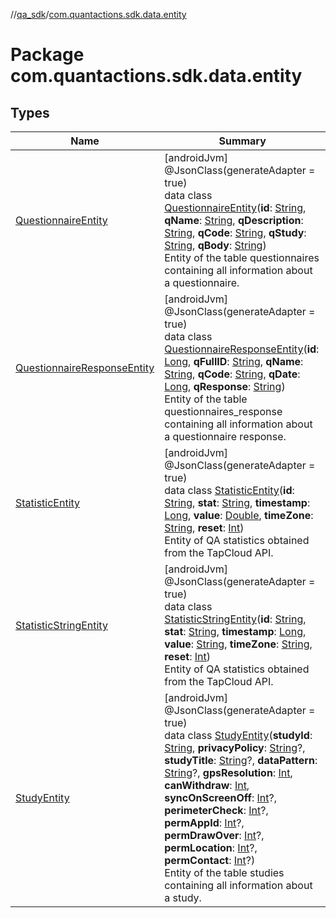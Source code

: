 //[qa_sdk](../../index.md)/[com.quantactions.sdk.data.entity](index.md)

# Package com.quantactions.sdk.data.entity

## Types

| Name | Summary |
|---|---|
| [QuestionnaireEntity](-questionnaire-entity/index.md) | [androidJvm]<br>@JsonClass(generateAdapter = true)<br>data class [QuestionnaireEntity](-questionnaire-entity/index.md)(**id**: [String](https://kotlinlang.org/api/latest/jvm/stdlib/kotlin/-string/index.html), **qName**: [String](https://kotlinlang.org/api/latest/jvm/stdlib/kotlin/-string/index.html), **qDescription**: [String](https://kotlinlang.org/api/latest/jvm/stdlib/kotlin/-string/index.html), **qCode**: [String](https://kotlinlang.org/api/latest/jvm/stdlib/kotlin/-string/index.html), **qStudy**: [String](https://kotlinlang.org/api/latest/jvm/stdlib/kotlin/-string/index.html), **qBody**: [String](https://kotlinlang.org/api/latest/jvm/stdlib/kotlin/-string/index.html))<br>Entity of the table questionnaires containing all information about a questionnaire. |
| [QuestionnaireResponseEntity](-questionnaire-response-entity/index.md) | [androidJvm]<br>@JsonClass(generateAdapter = true)<br>data class [QuestionnaireResponseEntity](-questionnaire-response-entity/index.md)(**id**: [Long](https://kotlinlang.org/api/latest/jvm/stdlib/kotlin/-long/index.html), **qFullID**: [String](https://kotlinlang.org/api/latest/jvm/stdlib/kotlin/-string/index.html), **qName**: [String](https://kotlinlang.org/api/latest/jvm/stdlib/kotlin/-string/index.html), **qCode**: [String](https://kotlinlang.org/api/latest/jvm/stdlib/kotlin/-string/index.html), **qDate**: [Long](https://kotlinlang.org/api/latest/jvm/stdlib/kotlin/-long/index.html), **qResponse**: [String](https://kotlinlang.org/api/latest/jvm/stdlib/kotlin/-string/index.html))<br>Entity of the table questionnaires_response containing all information about a questionnaire response. |
| [StatisticEntity](-statistic-entity/index.md) | [androidJvm]<br>@JsonClass(generateAdapter = true)<br>data class [StatisticEntity](-statistic-entity/index.md)(**id**: [String](https://kotlinlang.org/api/latest/jvm/stdlib/kotlin/-string/index.html), **stat**: [String](https://kotlinlang.org/api/latest/jvm/stdlib/kotlin/-string/index.html), **timestamp**: [Long](https://kotlinlang.org/api/latest/jvm/stdlib/kotlin/-long/index.html), **value**: [Double](https://kotlinlang.org/api/latest/jvm/stdlib/kotlin/-double/index.html), **timeZone**: [String](https://kotlinlang.org/api/latest/jvm/stdlib/kotlin/-string/index.html), **reset**: [Int](https://kotlinlang.org/api/latest/jvm/stdlib/kotlin/-int/index.html))<br>Entity of QA statistics obtained from the TapCloud API. |
| [StatisticStringEntity](-statistic-string-entity/index.md) | [androidJvm]<br>@JsonClass(generateAdapter = true)<br>data class [StatisticStringEntity](-statistic-string-entity/index.md)(**id**: [String](https://kotlinlang.org/api/latest/jvm/stdlib/kotlin/-string/index.html), **stat**: [String](https://kotlinlang.org/api/latest/jvm/stdlib/kotlin/-string/index.html), **timestamp**: [Long](https://kotlinlang.org/api/latest/jvm/stdlib/kotlin/-long/index.html), **value**: [String](https://kotlinlang.org/api/latest/jvm/stdlib/kotlin/-string/index.html), **timeZone**: [String](https://kotlinlang.org/api/latest/jvm/stdlib/kotlin/-string/index.html), **reset**: [Int](https://kotlinlang.org/api/latest/jvm/stdlib/kotlin/-int/index.html))<br>Entity of QA statistics obtained from the TapCloud API. |
| [StudyEntity](-study-entity/index.md) | [androidJvm]<br>@JsonClass(generateAdapter = true)<br>data class [StudyEntity](-study-entity/index.md)(**studyId**: [String](https://kotlinlang.org/api/latest/jvm/stdlib/kotlin/-string/index.html), **privacyPolicy**: [String](https://kotlinlang.org/api/latest/jvm/stdlib/kotlin/-string/index.html)?, **studyTitle**: [String](https://kotlinlang.org/api/latest/jvm/stdlib/kotlin/-string/index.html)?, **dataPattern**: [String](https://kotlinlang.org/api/latest/jvm/stdlib/kotlin/-string/index.html)?, **gpsResolution**: [Int](https://kotlinlang.org/api/latest/jvm/stdlib/kotlin/-int/index.html), **canWithdraw**: [Int](https://kotlinlang.org/api/latest/jvm/stdlib/kotlin/-int/index.html), **syncOnScreenOff**: [Int](https://kotlinlang.org/api/latest/jvm/stdlib/kotlin/-int/index.html)?, **perimeterCheck**: [Int](https://kotlinlang.org/api/latest/jvm/stdlib/kotlin/-int/index.html)?, **permAppId**: [Int](https://kotlinlang.org/api/latest/jvm/stdlib/kotlin/-int/index.html)?, **permDrawOver**: [Int](https://kotlinlang.org/api/latest/jvm/stdlib/kotlin/-int/index.html)?, **permLocation**: [Int](https://kotlinlang.org/api/latest/jvm/stdlib/kotlin/-int/index.html)?, **permContact**: [Int](https://kotlinlang.org/api/latest/jvm/stdlib/kotlin/-int/index.html)?)<br>Entity of the table studies containing all information about a study. |
